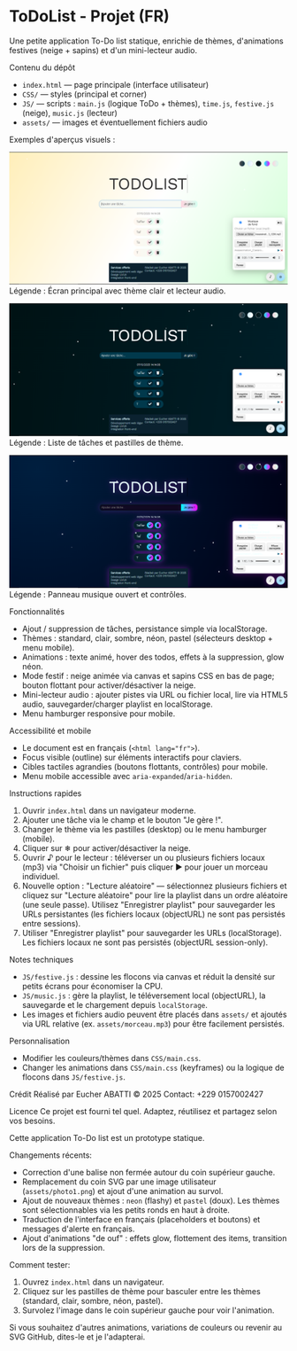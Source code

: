 # ToDoList - Projet (FR)

Une petite application To-Do list statique, enrichie de thèmes, d'animations festives (neige + sapins) et d'un mini-lecteur audio.

Contenu du dépôt
- `index.html` — page principale (interface utilisateur)
- `CSS/` — styles (principal et corner)
- `JS/` — scripts : `main.js` (logique ToDo + thèmes), `time.js`, `festive.js` (neige), `music.js` (lecteur)
- `assets/` — images et éventuellement fichiers audio

Exemples d'aperçus visuels :

![Aperçu 1](assets/demo1.png)  
Légende : Écran principal avec thème clair et lecteur audio.

![Aperçu 2](assets/demo2.png)  
Légende : Liste de tâches et pastilles de thème.

![Aperçu 3](assets/demo3.png)  
Légende : Panneau musique ouvert et contrôles.

Fonctionnalités
- Ajout / suppression de tâches, persistance simple via localStorage.
- Thèmes : standard, clair, sombre, néon, pastel (sélecteurs desktop + menu mobile).
- Animations : texte animé, hover des todos, effets à la suppression, glow néon.
- Mode festif : neige animée via canvas et sapins CSS en bas de page; bouton flottant pour activer/désactiver la neige.
- Mini-lecteur audio : ajouter pistes via URL ou fichier local, lire via HTML5 audio, sauvegarder/charger playlist en localStorage.
- Menu hamburger responsive pour mobile.

Accessibilité et mobile
- Le document est en français (`<html lang="fr">`).
- Focus visible (outline) sur éléments interactifs pour claviers.
- Cibles tactiles agrandies (boutons flottants, contrôles) pour mobile.
- Menu mobile accessible avec `aria-expanded`/`aria-hidden`.

Instructions rapides
1. Ouvrir `index.html` dans un navigateur moderne.
2. Ajouter une tâche via le champ et le bouton "Je gère !".
3. Changer le thème via les pastilles (desktop) ou le menu hamburger (mobile).
4. Cliquer sur ❄ pour activer/désactiver la neige.
5. Ouvrir ♪ pour le lecteur : téléverser un ou plusieurs fichiers locaux (mp3) via "Choisir un fichier" puis cliquer ▶ pour jouer un morceau individuel.
6. Nouvelle option : "Lecture aléatoire" — sélectionnez plusieurs fichiers et cliquez sur "Lecture aléatoire" pour lire la playlist dans un ordre aléatoire (une seule passe). Utilisez "Enregistrer playlist" pour sauvegarder les URLs persistantes (les fichiers locaux (objectURL) ne sont pas persistés entre sessions).
7. Utiliser "Enregistrer playlist" pour sauvegarder les URLs (localStorage). Les fichiers locaux ne sont pas persistés (objectURL session-only).

Notes techniques
- `JS/festive.js` : dessine les flocons via canvas et réduit la densité sur petits écrans pour économiser la CPU.
- `JS/music.js` : gère la playlist, le téléversement local (objectURL), la sauvegarde et le chargement depuis `localStorage`.
- Les images et fichiers audio peuvent être placés dans `assets/` et ajoutés via URL relative (ex. `assets/morceau.mp3`) pour être facilement persistés.

Personnalisation
- Modifier les couleurs/thèmes dans `CSS/main.css`.
- Changer les animations dans `CSS/main.css` (keyframes) ou la logique de flocons dans `JS/festive.js`.

Crédit
Réalisé par Eucher ABATTI © 2025
Contact: +229 0157002427

Licence
Ce projet est fourni tel quel. Adaptez, réutilisez et partagez selon vos besoins.

Cette application To-Do list est un prototype statique.

Changements récents:

- Correction d'une balise non fermée autour du coin supérieur gauche.
- Remplacement du coin SVG par une image utilisateur (`assets/photo1.png`) et ajout d'une animation au survol.
- Ajout de nouveaux thèmes : `neon` (flashy) et `pastel` (doux). Les thèmes sont sélectionnables via les petits ronds en haut à droite.
- Traduction de l'interface en français (placeholders et boutons) et messages d'alerte en français.
- Ajout d'animations "de ouf" : effets glow, flottement des items, transition lors de la suppression.

Comment tester:

1. Ouvrez `index.html` dans un navigateur.
2. Cliquez sur les pastilles de thème pour basculer entre les thèmes (standard, clair, sombre, néon, pastel).
3. Survolez l'image dans le coin supérieur gauche pour voir l'animation.

Si vous souhaitez d'autres animations, variations de couleurs ou revenir au SVG GitHub, dites-le et je l'adapterai.

